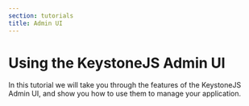 ```yaml
---
section: tutorials
title: Admin UI
---
```


# Using the KeystoneJS Admin UI

In this tutorial we will take you through the features of the KeystoneJS Admin UI, and show you how to use them to manage your application.
